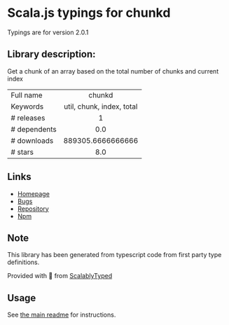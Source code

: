 
# Scala.js typings for chunkd

Typings are for version 2.0.1

## Library description:
Get a chunk of an array based on the total number of chunks and current index

|                    |                 |
| ------------------ | :-------------: |
| Full name          | chunkd |
| Keywords           | util, chunk, index, total |
| # releases         | 1 |
| # dependents       | 0.0 |
| # downloads        | 889305.6666666666 |
| # stars            | 8.0 |

## Links
- [Homepage](https://github.com/jamiebuilds/chunkd#readme)
- [Bugs](https://github.com/jamiebuilds/chunkd/issues)
- [Repository](https://github.com/jamiebuilds/chunkd)
- [Npm](https://www.npmjs.com/package/chunkd)
    


## Note
This library has been generated from typescript code from first party type definitions.

Provided with :purple_heart: from [ScalablyTyped](https://github.com/oyvindberg/ScalablyTyped)

## Usage
See [the main readme](../../readme.md) for instructions.


